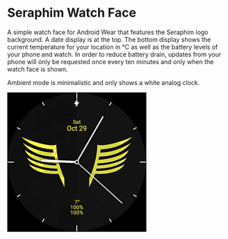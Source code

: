 Seraphim Watch Face
===================

A simple watch face for Android Wear that features the Seraphim logo background. A date display is at the top.
The bottom display shows the current temperature for your location in °C as well as the battery levels of your
phone and watch. In order to reduce battery drain, updates from your phone will only be requested once every ten
minutes and only when the watch face is shown.

Ambient mode is minimalistic and only shows a white analog clock.

![Watch Face Preview](https://raw.githubusercontent.com/Mystler/SeraphimWatchFace/master/wear/src/main/res/drawable-nodpi/preview_analog.png "Watch Face Preview")
